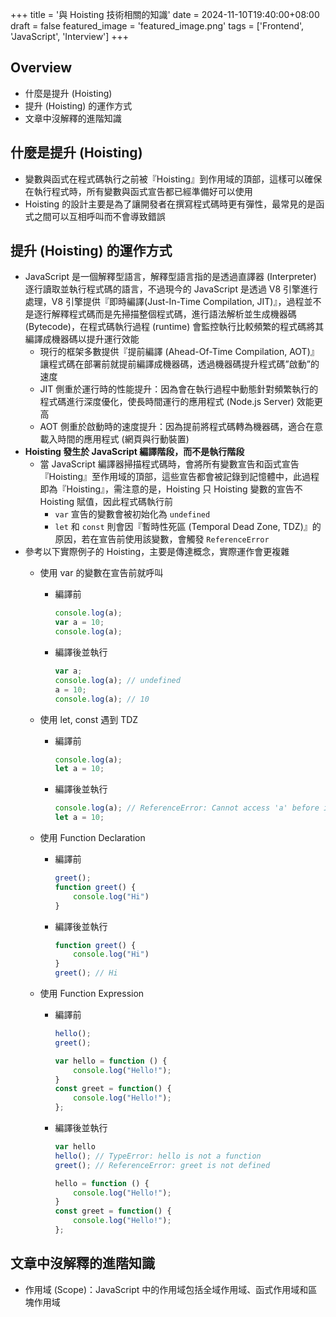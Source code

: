 +++
title = '與 Hoisting 技術相關的知識'
date = 2024-11-10T19:40:00+08:00
draft = false
featured_image = 'featured_image.png'
tags = ['Frontend', 'JavaScript', 'Interview']
+++

## Overview

- 什麼是提升 (Hoisting)
- 提升 (Hoisting) 的運作方式
- 文章中沒解釋的進階知識

## 什麼是提升 (Hoisting)

- 變數與函式在程式碼執行之前被『Hoisting』到作用域的頂部，這樣可以確保在執行程式時，所有變數與函式宣告都已經準備好可以使用
- Hoisting 的設計主要是為了讓開發者在撰寫程式碼時更有彈性，最常見的是函式之間可以互相呼叫而不會導致錯誤

## 提升 (Hoisting) 的運作方式

- JavaScript 是一個解釋型語言，解釋型語言指的是透過直譯器 (Interpreter) 逐行讀取並執行程式碼的語言，不過現今的 JavaScript 是透過 V8 引擎進行處理，V8 引擎提供『即時編譯(Just-In-Time Compilation, JIT)』，過程並不是逐行解釋程式碼而是先掃描整個程式碼，進行語法解析並生成機器碼(Bytecode)，在程式碼執行過程 (runtime) 會監控執行比較頻繁的程式碼將其編譯成機器碼以提升運行效能
    - 現行的框架多數提供『提前編譯 (Ahead-Of-Time Compilation, AOT)』讓程式碼在部署前就提前編譯成機器碼，透過機器碼提升程式碼”啟動”的速度
    - JIT 側重於運行時的性能提升：因為會在執行過程中動態針對頻繁執行的程式碼進行深度優化，使長時間運行的應用程式 (Node.js Server) 效能更高
    - AOT 側重於啟動時的速度提升：因為提前將程式碼轉為機器碼，適合在意載入時間的應用程式 (網頁與行動裝置)
- **Hoisting 發生於 JavaScript 編譯階段，而不是執行階段**
    - 當 JavaScript 編譯器掃描程式碼時，會將所有變數宣告和函式宣告『Hoisting』至作用域的頂部，這些宣告都會被記錄到記憶體中，此過程即為『Hoisting』，需注意的是，Hoisting 只 Hoisting 變數的宣告不 Hoisting 賦值，因此程式碼執行前
        - `var` 宣告的變數會被初始化為 `undefined`
        - `let` 和 `const` 則會因『暫時性死區 (Temporal Dead Zone, TDZ)』的原因，若在宣告前使用該變數，會觸發 `ReferenceError`
- 參考以下實際例子的 Hoisting，主要是傳達概念，實際運作會更複雜
    - 使用 var 的變數在宣告前就呼叫
        - 編譯前
            
            ```jsx
            console.log(a);
            var a = 10;
            console.log(a);
            ```
            
        - 編譯後並執行
            
            ```jsx
            var a;
            console.log(a); // undefined
            a = 10;
            console.log(a); // 10
            ```
            
    - 使用 let, const 遇到 TDZ
        - 編譯前
            
            ```jsx
            console.log(a);
            let a = 10;
            ```
            
        - 編譯後並執行
            
            ```jsx
            console.log(a); // ReferenceError: Cannot access 'a' before initialization
            let a = 10;
            ```
            
    - 使用 Function Declaration
        - 編譯前
            
            ```jsx
            greet();
            function greet() {
            	console.log("Hi")
            }
            ```
            
        - 編譯後並執行
            
            ```jsx
            function greet() {
            	console.log("Hi")
            }
            greet(); // Hi
            ```
            
    - 使用 Function Expression
        - 編譯前
            
            ```jsx
            hello();
            greet();
            
            var hello = function () {
            	console.log("Hello!");
            }
            const greet = function() {
                console.log("Hello!");
            };
            ```
            
        - 編譯後並執行
            
            ```jsx
            var hello
            hello(); // TypeError: hello is not a function
            greet(); // ReferenceError: greet is not defined
            
            hello = function () {
            	console.log("Hello!");
            }
            const greet = function() {
                console.log("Hello!");
            };
            
            ```
            

## 文章中沒解釋的進階知識

- 作用域 (Scope)：JavaScript 中的作用域包括全域作用域、函式作用域和區塊作用域
